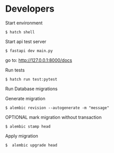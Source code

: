# Developers

Start environment

    $ hatch shell

Start api test server

    $ fastapi dev main.py

go to: http://127.0.0.1:8000/docs

Run tests

    $ hatch run test:pytest

Run Database migrations

Generate migration

    $ alembic revision --autogenerate -m "message"

OPTIONAL mark migration without transaction

    $ alembic stamp head

Apply migration

    $  alembic upgrade head

